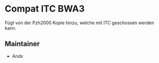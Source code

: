 # Compat ITC BWA3

Fügt von der Pzh2000 Kopie hinzu, welche mit ITC geschossen werden kann.

## Maintainer

- Andx
